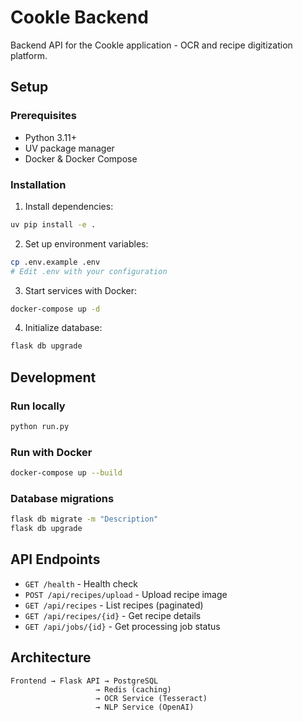 # Cookle Backend

Backend API for the Cookle application - OCR and recipe digitization platform.

## Setup

### Prerequisites
- Python 3.11+
- UV package manager
- Docker & Docker Compose

### Installation

1. Install dependencies:
```bash
uv pip install -e .
```

2. Set up environment variables:
```bash
cp .env.example .env
# Edit .env with your configuration
```

3. Start services with Docker:
```bash
docker-compose up -d
```

4. Initialize database:
```bash
flask db upgrade
```

## Development

### Run locally
```bash
python run.py
```

### Run with Docker
```bash
docker-compose up --build
```

### Database migrations
```bash
flask db migrate -m "Description"
flask db upgrade
```

## API Endpoints

- `GET /health` - Health check
- `POST /api/recipes/upload` - Upload recipe image
- `GET /api/recipes` - List recipes (paginated)
- `GET /api/recipes/{id}` - Get recipe details
- `GET /api/jobs/{id}` - Get processing job status

## Architecture

```
Frontend → Flask API → PostgreSQL
                   → Redis (caching)
                   → OCR Service (Tesseract)
                   → NLP Service (OpenAI)
```